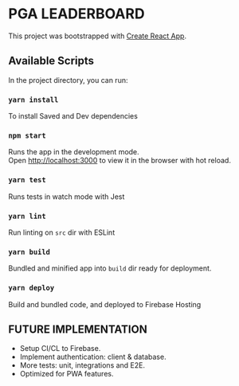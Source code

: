 # PGA LEADERBOARD

This project was bootstrapped with [Create React App](https://github.com/facebook/create-react-app).

## Available Scripts

In the project directory, you can run:

### `yarn install`

To install Saved and Dev dependencies

### `npm start`

Runs the app in the development mode.<br>
Open [http://localhost:3000](http://localhost:3000) to view it in the browser with hot reload.

### `yarn test`

Runs tests in watch mode with Jest

### `yarn lint`

Run linting on `src` dir with ESLint

### `yarn build`

Bundled and minified app into `build` dir ready for deployment.

### `yarn deploy`

Build and bundled code, and deployed to Firebase Hosting

## FUTURE IMPLEMENTATION

- Setup CI/CL to Firebase.
- Implement authentication: client & database.
- More tests: unit, integrations and E2E.
- Optimized for PWA features.
